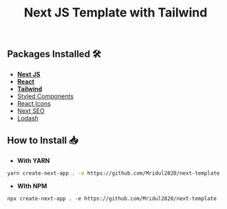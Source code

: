 <div align="center">
    <h1>Next JS Template with Tailwind</h1>
</div>

<br />

## Packages Installed 🛠

- **[Next JS](https://nextjs.org/)**
- **[React](https://reactjs.org/)**
- **[Tailwind](https://tailwindcss.com/)**
- [Styled Components](https://styled-components.com/)
- [React Icons](https://react-icons.github.io/react-icons/)
- [Next SEO](https://github.com/garmeeh/next-seo)
- [Lodash](https://lodash.com/)

## How to Install 📥

- **With YARN**

```bash
yarn create-next-app . -e https://github.com/Mridul2820/next-template
```

- **WIth NPM**

```
npx create-next-app . -e https://github.com/Mridul2820/next-template
```
